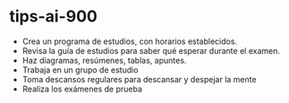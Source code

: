 # tips-ai-900
- Crea un programa de estudios, con horarios establecidos.
- Revisa la guía de estudios para saber qué esperar durante el examen.
- Haz diagramas, resúmenes, tablas, apuntes.
- Trabaja en un grupo de estudio
- Toma descansos regulares para descansar y despejar la mente
- Realiza los exámenes de prueba




